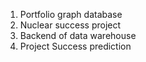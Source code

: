 1. Portfolio graph database
2. Nuclear success project
3. Backend of data warehouse
4. Project Success prediction